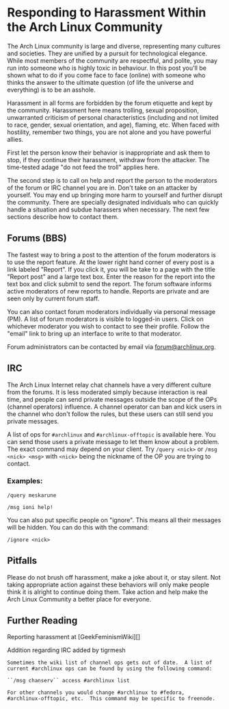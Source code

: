 # Responding to Harassment Within the Arch Linux Community

The Arch Linux community is large and diverse, representing many
cultures and societies. They are unified by a pursuit for technological
elegance. While most members of the community are respectful, and
polite, you may run into someone who is highly toxic in behaviour. In
this post you'll be shown what to do if you come face to face (online)
with someone who thinks the answer to the ultimate question (of life the
universe and everything) is to be an asshole.

Harassment in all forms are forbidden by the forum etiquette and  kept
by the community. Harassment here means trolling, sexual proposition,
unwarranted criticism of personal characteristics (including and not
limited to race, gender, sexual orientation, and age), flaming, etc.
When faced with hostility, remember two things, you are not alone and
you have powerful allies.

First let the person know their behavior is inappropriate and ask them
to stop, if they continue their harassment, withdraw from the attacker.
The time-tested adage "do not feed the troll" applies here.

The second step is to call on help and report the person to the
moderators of the forum or IRC channel you are in. Don't take on an
attacker by yourself. You may end up bringing more harm to yourself and
further disrupt the community. There are specially designated
individuals who can quickly handle a situation and subdue harassers when
necessary. The next few sections describe how to contact them.

## Forums (BBS)

The fastest way to bring a post to the attention of the forum moderators
is to use the report feature. At the lower right hand corner of every
post is a link labeled "Report". If you click it, you will be take to
a page with the title "Report post" and a large text box. Enter the
reason for the report into the text box and click submit to send the
report. The forum software informs active moderators of new reports to
handle. Reports are private and are seen only by current forum staff.

You can also contact forum moderators individually via personal message
(PM). A list of forum moderators is visible to logged-in users. Click on
whichever moderator you wish to contact to see their profile. Follow the
"email" link to bring up an interface to write to that moderator.

Forum administrators can be contacted by email via forum@archlinux.org.

## IRC

The Arch Linux Internet relay chat channels have a very different
culture from the forums. It is less moderated simply because interaction
is real time, and people can send private messages outside the scope of
the OPs (channel operators) influence. A channel operator can ban and
kick users in the channel who don't follow the rules, but these users
can still send you private messages.

A list of ops for `#archlinux` and `#archlinux-offtopic` is available
here.  You can send those users a private message to let them know about
a problem. The exact command may depend on your client. Try ``/query
<nick>`` or ``/msg <nick> <msg>`` with ``<nick>`` being the nickname of
the OP you are trying to contact.

### Examples:

``/query meskarune``

``/msg ioni help!``

You can also put specific people on "ignore". This means all their
messages will be hidden. You can do this with the command:

``/ignore <nick>``

## Pitfalls

Please do not brush off harassment, make a joke about it, or stay
silent. Not taking appropriate action against these behaviors will only
make people think it is alright to continue doing them. Take action and
help make the Arch Linux Community a better place for everyone.

## Further Reading

Reporting harassment at [GeekFeminismWiki][]

Addition regarding IRC added by tigrmesh

	Sometimes the wiki list of channel ops gets out of date.  A list of
	current #archlinux ops can be found by using the following command:

	``/msg chanserv`` access #archlinux list

	For other channels you would change #archlinux to #fedora,
	#archlinux-offtopic, etc.  This command may be specific to freenode.

